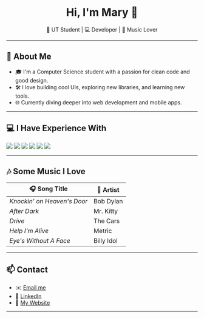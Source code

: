 <!-- README.md for GitHub Profile -->

<h1 align="center">Hi, I'm Mary 👋</h1>

<p align="center">🤘 UT Student | 💻 Developer | 🎵 Music Lover </p>

---

## 🧠 About Me

- 🎓 I'm a Computer Science student with a passion for clean code and good design.
- 🛠️ I love building cool UIs, exploring new libraries, and learning new tools.
- 🌐 Currently diving deeper into web development and mobile apps.

---

## 💻 I Have Experience With

<p align="left">
  <img src="https://img.shields.io/badge/Java-007396?style=for-the-badge&logo=java&logoColor=white" />
  <img src="https://img.shields.io/badge/C-00599C?style=for-the-badge&logo=c&logoColor=white" />
  <img src="https://img.shields.io/badge/Python-3776AB?style=for-the-badge&logo=python&logoColor=white" />
  <img src="https://img.shields.io/badge/React-20232A?style=for-the-badge&logo=react&logoColor=61DAFB" />
  <img src="https://img.shields.io/badge/Javascript-3178C6?style=for-the-badge&logo=typescript&logoColor=white" />
  <img src="https://img.shields.io/badge/Expo-000020?style=for-the-badge&logo=expo&logoColor=white" />
</p>

---

## 🎶 Some Music I Love

| 🎧 Song Title | 🎤 Artist |
|--------------|-----------|
| *Knockin' on Heaven's Door* | Bob Dylan |
| *After Dark* | Mr. Kitty |
| *Drive* | The Cars |
| *Help I'm Alive* | Metric |
| *Eye's Without A Face* | Billy Idol |

---

## 📫 Contact

- ✉️ [Email me](mailto:marywilliams@utexas.edu)
- 💼 [LinkedIn](https://www.linkedin.com/in/mary-williams-383a6728b/)
- 👾 [My Website](https://marywillivms.web.app/)
---
